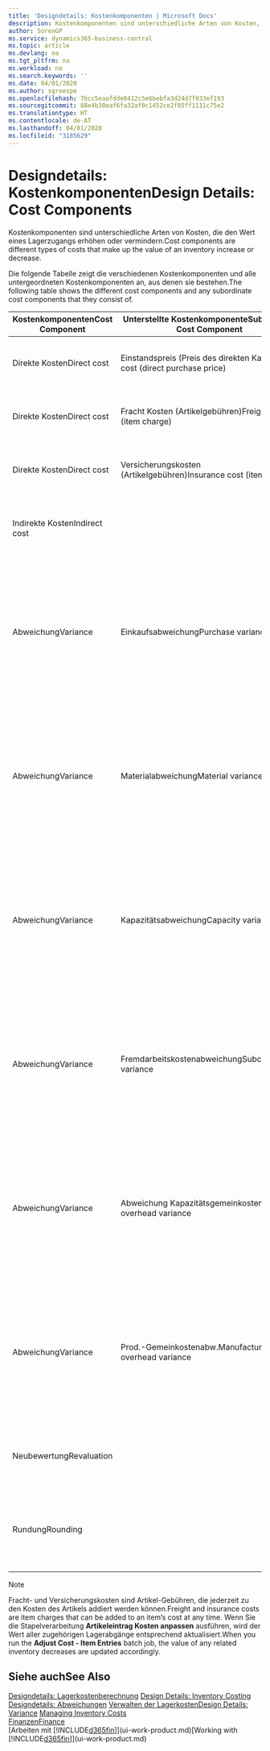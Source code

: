 ```yaml
---
title: 'Designdetails: Kostenkomponenten | Microsoft Docs'
description: Kostenkomponenten sind unterschiedliche Arten von Kosten, die den Wert eines Lagerzugangs erhöhen oder vermindern.
author: SorenGP
ms.service: dynamics365-business-central
ms.topic: article
ms.devlang: na
ms.tgt_pltfrm: na
ms.workload: na
ms.search.keywords: ''
ms.date: 04/01/2020
ms.author: sgroespe
ms.openlocfilehash: 7bcc5eaafdde8412c5e6bebfa3d24d7f033ef193
ms.sourcegitcommit: 88e4b30eaf6fa32af0c1452ce2f85ff1111c75e2
ms.translationtype: HT
ms.contentlocale: de-AT
ms.lasthandoff: 04/01/2020
ms.locfileid: "3185629"
---
```

# <a name="design-details-cost-components"></a><span data-ttu-id="0b56e-103">Designdetails: Kostenkomponenten</span><span class="sxs-lookup"><span data-stu-id="0b56e-103">Design Details: Cost Components</span></span>
<span data-ttu-id="0b56e-104">Kostenkomponenten sind unterschiedliche Arten von Kosten, die den Wert eines Lagerzugangs erhöhen oder vermindern.</span><span class="sxs-lookup"><span data-stu-id="0b56e-104">Cost components are different types of costs that make up the value of an inventory increase or decrease.</span></span>  

 <span data-ttu-id="0b56e-105">Die folgende Tabelle zeigt die verschiedenen Kostenkomponenten und alle untergeordneten Kostenkomponenten an, aus denen sie bestehen.</span><span class="sxs-lookup"><span data-stu-id="0b56e-105">The following table shows the different cost components and any subordinate cost components that they consist of.</span></span>  

|<span data-ttu-id="0b56e-106">Kostenkomponenten</span><span class="sxs-lookup"><span data-stu-id="0b56e-106">Cost Component</span></span>|<span data-ttu-id="0b56e-107">Unterstellte Kostenkomponente</span><span class="sxs-lookup"><span data-stu-id="0b56e-107">Subordinate Cost Component</span></span>|<span data-ttu-id="0b56e-108">Description</span><span class="sxs-lookup"><span data-stu-id="0b56e-108">Description</span></span>|  
|--------------------|--------------------------------|---------------------------------------|  
|<span data-ttu-id="0b56e-109">Direkte Kosten</span><span class="sxs-lookup"><span data-stu-id="0b56e-109">Direct cost</span></span>|<span data-ttu-id="0b56e-110">Einstandspreis (Preis des direkten Kaufs)</span><span class="sxs-lookup"><span data-stu-id="0b56e-110">Unit cost (direct purchase price)</span></span>|<span data-ttu-id="0b56e-111">Kosten, die direkt auf das Kostenobjekt zurückzuführen sind.</span><span class="sxs-lookup"><span data-stu-id="0b56e-111">Cost that can be traced to a cost object.</span></span>|  
|<span data-ttu-id="0b56e-112">Direkte Kosten</span><span class="sxs-lookup"><span data-stu-id="0b56e-112">Direct cost</span></span>|<span data-ttu-id="0b56e-113">Fracht Kosten (Artikelgebühren)</span><span class="sxs-lookup"><span data-stu-id="0b56e-113">Freight cost (item charge)</span></span>|<span data-ttu-id="0b56e-114">Kosten, die direkt auf das Kostenobjekt zurückzuführen sind.</span><span class="sxs-lookup"><span data-stu-id="0b56e-114">Cost that can be traced to a cost object.</span></span>|  
|<span data-ttu-id="0b56e-115">Direkte Kosten</span><span class="sxs-lookup"><span data-stu-id="0b56e-115">Direct cost</span></span>|<span data-ttu-id="0b56e-116">Versicherungskosten (Artikelgebühren)</span><span class="sxs-lookup"><span data-stu-id="0b56e-116">Insurance cost (item charge)</span></span>|<span data-ttu-id="0b56e-117">Kosten, die direkt auf das Kostenobjekt zurückzuführen sind.</span><span class="sxs-lookup"><span data-stu-id="0b56e-117">Cost that can be traced to a cost object.</span></span>|  
|<span data-ttu-id="0b56e-118">Indirekte Kosten</span><span class="sxs-lookup"><span data-stu-id="0b56e-118">Indirect cost</span></span>||<span data-ttu-id="0b56e-119">Kosten, die nicht auf ein Kostenobjekt zurückzuführen sind.</span><span class="sxs-lookup"><span data-stu-id="0b56e-119">Cost that cannot be traced to a cost object.</span></span>|  
|<span data-ttu-id="0b56e-120">Abweichung</span><span class="sxs-lookup"><span data-stu-id="0b56e-120">Variance</span></span>|<span data-ttu-id="0b56e-121">Einkaufsabweichung</span><span class="sxs-lookup"><span data-stu-id="0b56e-121">Purchase variance</span></span>|<span data-ttu-id="0b56e-122">Der Unterschied zwischen tatsächlichen Kosten und dem Einstandspreis (fest), der nur für Artikel mit der Lagerabgangsmethode **Standard** gebucht wird.</span><span class="sxs-lookup"><span data-stu-id="0b56e-122">The difference between actual and standard costs, which is only posted for items using the **Standard** costing method.</span></span>|  
|<span data-ttu-id="0b56e-123">Abweichung</span><span class="sxs-lookup"><span data-stu-id="0b56e-123">Variance</span></span>|<span data-ttu-id="0b56e-124">Materialabweichung</span><span class="sxs-lookup"><span data-stu-id="0b56e-124">Material variance</span></span>|<span data-ttu-id="0b56e-125">Der Unterschied zwischen tatsächlichen Kosten und dem Einstandspreis (fest), der nur für Artikel mit der Lagerabgangsmethode **Standard** gebucht wird.</span><span class="sxs-lookup"><span data-stu-id="0b56e-125">The difference between actual and standard costs, which is only posted for items using the **Standard** costing method.</span></span>|  
|<span data-ttu-id="0b56e-126">Abweichung</span><span class="sxs-lookup"><span data-stu-id="0b56e-126">Variance</span></span>|<span data-ttu-id="0b56e-127">Kapazitätsabweichung</span><span class="sxs-lookup"><span data-stu-id="0b56e-127">Capacity variance</span></span>|<span data-ttu-id="0b56e-128">Der Unterschied zwischen tatsächlichen Kosten und dem Einstandspreis (fest), der nur für Artikel mit der Lagerabgangsmethode **Standard** gebucht wird.</span><span class="sxs-lookup"><span data-stu-id="0b56e-128">The difference between actual and standard costs, which is only posted for items using the **Standard** costing method.</span></span>|  
|<span data-ttu-id="0b56e-129">Abweichung</span><span class="sxs-lookup"><span data-stu-id="0b56e-129">Variance</span></span>|<span data-ttu-id="0b56e-130">Fremdarbeitskostenabweichung</span><span class="sxs-lookup"><span data-stu-id="0b56e-130">Subcontracted variance</span></span>|<span data-ttu-id="0b56e-131">Der Unterschied zwischen tatsächlichen Kosten und dem Einstandspreis (fest), der nur für Artikel mit der Lagerabgangsmethode **Standard** gebucht wird.</span><span class="sxs-lookup"><span data-stu-id="0b56e-131">The difference between actual and standard costs, which is only posted for items using the **Standard** costing method.</span></span>|  
|<span data-ttu-id="0b56e-132">Abweichung</span><span class="sxs-lookup"><span data-stu-id="0b56e-132">Variance</span></span>|<span data-ttu-id="0b56e-133">Abweichung Kapazitätsgemeinkosten</span><span class="sxs-lookup"><span data-stu-id="0b56e-133">Capacity overhead variance</span></span>|<span data-ttu-id="0b56e-134">Der Unterschied zwischen tatsächlichen Kosten und dem Einstandspreis (fest), der nur für Artikel mit der Lagerabgangsmethode **Standard** gebucht wird.</span><span class="sxs-lookup"><span data-stu-id="0b56e-134">The difference between actual and standard costs, which is only posted for items using the **Standard** costing method.</span></span>|  
|<span data-ttu-id="0b56e-135">Abweichung</span><span class="sxs-lookup"><span data-stu-id="0b56e-135">Variance</span></span>|<span data-ttu-id="0b56e-136">Prod.-Gemeinkostenabw.</span><span class="sxs-lookup"><span data-stu-id="0b56e-136">Manufacturing overhead variance</span></span>|<span data-ttu-id="0b56e-137">Der Unterschied zwischen tatsächlichen Kosten und dem Einstandspreis (fest), der nur für Artikel mit der Lagerabgangsmethode **Standard** gebucht wird.</span><span class="sxs-lookup"><span data-stu-id="0b56e-137">The difference between actual and standard costs, which is only posted for items using the **Standard** costing method.</span></span>|  
|<span data-ttu-id="0b56e-138">Neubewertung</span><span class="sxs-lookup"><span data-stu-id="0b56e-138">Revaluation</span></span>||<span data-ttu-id="0b56e-139">Eine Auf- oder Abwertung des aktuellen Lagerwerts.</span><span class="sxs-lookup"><span data-stu-id="0b56e-139">A depreciation or appreciation of the current inventory value.</span></span>|  
|<span data-ttu-id="0b56e-140">Rundung</span><span class="sxs-lookup"><span data-stu-id="0b56e-140">Rounding</span></span>||<span data-ttu-id="0b56e-141">Restbeträge, die durch die Berechnung von Bestandsminderungen entstehen.</span><span class="sxs-lookup"><span data-stu-id="0b56e-141">Residuals caused by the way in which valuation of inventory decreases are calculated.</span></span>|  

> [!NOTE]  
>  <span data-ttu-id="0b56e-142">Fracht- und Versicherungskosten sind Artikel-Gebühren, die jederzeit zu den Kosten des Artikels addiert werden können.</span><span class="sxs-lookup"><span data-stu-id="0b56e-142">Freight and insurance costs are item charges that can be added to an item’s cost at any time.</span></span> <span data-ttu-id="0b56e-143">Wenn Sie die Stapelverarbeitung **Artikeleintrag Kosten anpassen** ausführen, wird der Wert aller zugehörigen Lagerabgänge entsprechend aktualisiert.</span><span class="sxs-lookup"><span data-stu-id="0b56e-143">When you run the **Adjust Cost - Item Entries** batch job, the value of any related inventory decreases are updated accordingly.</span></span>  

## <a name="see-also"></a><span data-ttu-id="0b56e-144">Siehe auch</span><span class="sxs-lookup"><span data-stu-id="0b56e-144">See Also</span></span>  
 <span data-ttu-id="0b56e-145">[Designdetails: Lagerkostenberechnung](design-details-inventory-costing.md) </span><span class="sxs-lookup"><span data-stu-id="0b56e-145">[Design Details: Inventory Costing](design-details-inventory-costing.md) </span></span>  
 <span data-ttu-id="0b56e-146">[Designdetails: Abweichungen](design-details-variance.md) [Verwalten der Lagerkosten](finance-manage-inventory-costs.md)</span><span class="sxs-lookup"><span data-stu-id="0b56e-146">[Design Details: Variance](design-details-variance.md) [Managing Inventory Costs](finance-manage-inventory-costs.md)</span></span>  
 [<span data-ttu-id="0b56e-147">Finanzen</span><span class="sxs-lookup"><span data-stu-id="0b56e-147">Finance</span></span>](finance.md)  
 <span data-ttu-id="0b56e-148">[Arbeiten mit [!INCLUDE[d365fin](includes/d365fin_md.md)]](ui-work-product.md)</span><span class="sxs-lookup"><span data-stu-id="0b56e-148">[Working with [!INCLUDE[d365fin](includes/d365fin_md.md)]](ui-work-product.md)</span></span>  
